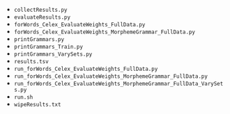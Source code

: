 * `collectResults.py`
* `evaluateResults.py`
* `forWords_Celex_EvaluateWeights_FullData.py`
* `forWords_Celex_EvaluateWeights_MorphemeGrammar_FullData.py`
* `printGrammars.py`
* `printGrammars_Train.py`
* `printGrammars_VarySets.py`
* `results.tsv`
* `run_forWords_Celex_EvaluateWeights_FullData.py`
* `run_forWords_Celex_EvaluateWeights_MorphemeGrammar_FullData.py`
* `run_forWords_Celex_EvaluateWeights_MorphemeGrammar_FullData_VarySets.py`
* `run.sh`
* `wipeResults.txt`
